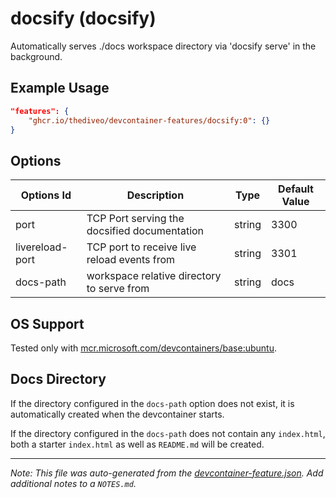
# docsify (docsify)

Automatically serves ./docs workspace directory via 'docsify serve' in the background.

## Example Usage

```json
"features": {
    "ghcr.io/thediveo/devcontainer-features/docsify:0": {}
}
```

## Options

| Options Id | Description | Type | Default Value |
|-----|-----|-----|-----|
| port | TCP Port serving the docsified documentation | string | 3300 |
| livereload-port | TCP port to receive live reload events from | string | 3301 |
| docs-path | workspace relative directory to serve from | string | docs |

## OS Support

Tested only with
[mcr.microsoft.com/devcontainers/base:ubuntu](https://mcr.microsoft.com/en-us/artifact/mar/devcontainers/base/about#about:_ubuntu).

## Docs Directory

If the directory configured in the `docs-path` option does not exist, it is
automatically created when the devcontainer starts.

If the directory configured in the `docs-path` does not contain any
`index.html`, both a starter `index.html` as well as `README.md` will be
created.


---

_Note: This file was auto-generated from the [devcontainer-feature.json](https://github.com/thediveo/devcontainer-features/blob/main/src/docsify/devcontainer-feature.json).  Add additional notes to a `NOTES.md`._
